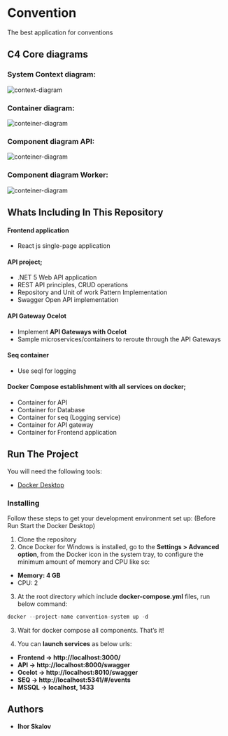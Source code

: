 # Convention

The best application for conventions

## C4 Core diagrams

### System Context diagram:
![context-diagram](https://raw.githubusercontent.com/skalovigor/Convention/feature/doc/docs/System%20diagrams-C4%20Context.jpg)


### Container diagram:
![conteiner-diagram](https://raw.githubusercontent.com/skalovigor/Convention/feature/doc/docs/System%20diagrams-C4%20Container.jpg)


### Component diagram API:
![conteiner-diagram](https://raw.githubusercontent.com/skalovigor/Convention/feature/doc/docs/System%20diagrams-C4%20Component%20API.jpg)


### Component diagram Worker:
![conteiner-diagram](https://raw.githubusercontent.com/skalovigor/Convention/feature/doc/docs/System%20diagrams-C4%20Component%20Worker.jpg)


## Whats Including In This Repository
#### Frontend application
* React js single-page application

#### API project; 
* .NET 5 Web API application 
* REST API principles, CRUD operations
* Repository and Unit of work Pattern Implementation
* Swagger Open API implementation

#### API Gateway Ocelot
* Implement **API Gateways with Ocelot**
* Sample microservices/containers to reroute through the API Gateways

#### Seq container
* Use seql for logging

#### Docker Compose establishment with all services on docker;
* Container for API
* Container for Database
* Container for seq (Logging service)
* Container for API gateway
* Container for Frontend application


## Run The Project
You will need the following tools:

* [Docker Desktop](https://www.docker.com/products/docker-desktop)

### Installing
Follow these steps to get your development environment set up: (Before Run Start the Docker Desktop)
1. Clone the repository
2. Once Docker for Windows is installed, go to the **Settings > Advanced option**, from the Docker icon in the system tray, to configure the minimum amount of memory and CPU like so:
* **Memory: 4 GB**
* CPU: 2
3. At the root directory which include **docker-compose.yml** files, run below command:
```csharp
docker --project-name convention-system up -d
```
3. Wait for docker compose all components. That’s it!

4. You can **launch services** as below urls:
* **Frontend -> http://localhost:3000/**
* **API -> http://localhost:8000/swagger**
* **Ocelot -> http://localhost:8010/swagger**
* **SEQ -> http://localhost:5341/#/events**
* **MSSQL -> localhost, 1433**


## Authors

* **Ihor Skalov**
